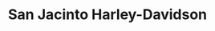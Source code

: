 ---
title: "San Jacinto Harley-Davidson"
url: /pasadena/san-jacinto-harley-davidson/
shop: motorcycle
---